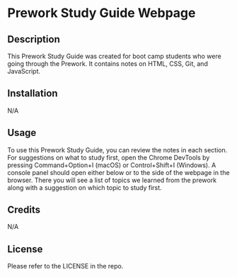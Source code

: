 # Prework Study Guide Webpage

## Description

This Prework Study Guide was created for boot camp students who were going
through the Prework. It contains notes on HTML, CSS, Git, and JavaScript.

## Installation

N/A

## Usage

To use this Prework Study Guide, you can review the notes in each section. For
suggestions on what to study first, open the Chrome DevTools by pressing
Command+Option+I (macOS) or Control+Shift+I (Windows). A console panel should
open either below or to the side of the webpage in the browser. There you will
see a list of topics we learned from the prework along with a suggestion on
which topic to study first.

## Credits

N/A

## License

Please refer to the LICENSE in the repo.
